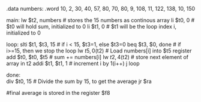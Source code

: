 .data
numbers:    .word 10, 2, 30, 40, 57, 80, 70, 80, 9, 108, 11, 122, 138, 10, 150

main: 
        lw  $t2, numbers         # stores the 15 numbers as continous array
        li  $t0, 0               # $t0 will hold sum, initialized to 0
        li  $t1, 0               # $t1 will be the loop index i, initialized to 0

loop:   slti  $t1, $t3, 15       # if i < 15, $t3=1, else $t3=0
        beq   $t3, $0, done      # if i>=15, then we stop the loop
        lw    $t5, 0($t2)        # Load numbers[i] into $t5 register
        add   $t0, $t0, $t5      # sum += numbers[i]
        lw    $t2, 4($t2)        # store next element of array in t2
        addi  $t1, $t1, 1        # increment i by 1(i++)
        j     loop

done:   
        div   $t0, 15            # Divide the sum by 15, to get the average
        jr $ra
        

#final average is stored in the register $f8

